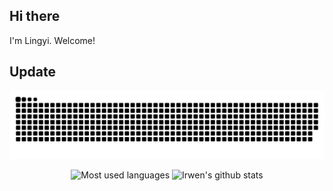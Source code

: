 ## Hi there       
I'm Lingyi. Welcome!   

## Update
![Snake animation](https://github.com/irwenjust/irwenjust/blob/output/github-contribution-grid-snake.svg)  

<div align="center">
    <img src="https://github-readme-stats.vercel.app/api/top-langs/?username=irwenjust&langs_count=8&layout=compact&hide_border=true&theme=rose" alt="Most used languages"/>
    <img src="https://github-readme-stats.vercel.app/api?username=irwenjust&include_all_commits=true&show_icons=true&hide_border=true&line_height=20&theme=moltack" alt="Irwen's github stats" />
</div>

<!--
**irwenjust/irwenjust** is a ✨ _special_ ✨ repository because its `README.md` (this file) appears on your GitHub profile.
https://github.com/irwenjust/irwenjust/blob/output/github-contribution-grid-snake.svg
Here are some ideas to get you started:

- 🔭 I’m currently working on ...
- 🌱 I’m currently learning ...
- 👯 I’m looking to collaborate on ...
- 🤔 I’m looking for help with ...
- 💬 Ask me about ...
- 📫 How to reach me: ...
- 😄 Pronouns: ...
- ⚡ Fun fact: ...
-->
